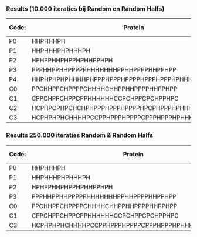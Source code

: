 ### Results (10.000 iteraties bij Random en Random Halfs)

| Code: | Protein                                            | Random       |BreadthFirst| Random Halfs      | Breadth PieceWise |
|-------|----------------------------------------------------|--------------|------------|-------------------|-------------------|
| P0    | HHPHHHPH                                           | -3           |  -3        | -3                | -3                |
| P1    | HHPHHHPHPHHHPH                                     | -6           |  -6        | -6                | -6                |
| P2    | HPHPPHHPHPPHPHHPPHPH                               | -7           |  -         | -7                | -9                |
| P3    | PPPHHPPHHPPPPPHHHHHHHPPHHPPPPHHPPHPP               | -9           |  -         | -11               | -11               |
| P4    | HHPHPHPHPHHHHPHPPPHPPPHPPPPHPPPHPPPHPHHHHPHPHPHPHH | -11          |  -         | -16               | -18               |
| C0    | PPCHHPPCHPPPPCHHHHCHHPPHHPPPPHHPPHPP               | -15          |  -         | -19               | -19               |
| C1    | CPPCHPPCHPPCPPHHHHHHCCPCHPPCPCHPPHPC               | -26          |  -         | -35               | -35               |
| C2    | HCPHPCPHPCHCHPHPPPHPPPHPPPPHPCPHPPPHPHHHCCHCHCHCHH | -22          |  -         | -20               | -27               |
| C3    | HCPHPHPHCHHHHPCCPPHPPPHPPPPCPPPHPPPHPHHHHCHPHPHPHH | -19          |  -         | -26               | -29               |

### Results 250.000 iteraties Random & Random Halfs
| Code: | Protein                                            | Random       | Random Halfs      | 
|-------|----------------------------------------------------|--------------|-------------------|
| P0    | HHPHHHPH                                           | -3           | -3                |
| P1    | HHPHHHPHPHHHPH                                     | -6           | -6                |
| P2    | HPHPPHHPHPPHPHHPPHPH                               | -8           | -7                | 
| P3    | PPPHHPPHHPPPPPHHHHHHHPPHHPPPPHHPPHPP               | -10          | -12               |                                          | P4    | HHPHPHPHPHHHHPHPPPHPPPHPPPPHPPPHPPPHPHHHHPHPHPHPHH | -13          | -17               | 
| C0    | PPCHHPPCHPPPPCHHHHCHHPPHHPPPPHHPPHPP               | -21          | -20               | 
| C1    | CPPCHPPCHPPCPPHHHHHHCCPCHPPCPCHPPHPC               | -31          | -35               |                                          | C2    | HCPHPCPHPCHCHPHPPPHPPPHPPPPHPCPHPPPHPHHHCCHCHCHCHH | -24          | -21               |
| C3    | HCPHPHPHCHHHHPCCPPHPPPHPPPPCPPPHPPPHPHHHHCHPHPHPHH | -23          | -29               | 

